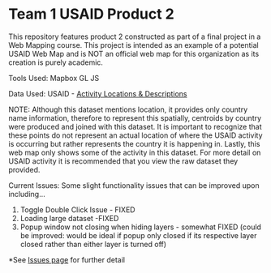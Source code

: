 # Team 1 USAID Product 2

This repository features product 2 constructed as part of a final project in a Web Mapping course. This project is intended as an example of a potential USAID Web Map and is NOT an official web map for this organization as its creation is purely academic.

Tools Used:
Mapbox GL JS

Data Used:
USAID - [Activity Locations & Descriptions](https://data.usaid.gov/Evaluation/USAID-Activity-Locations-Activity-Descriptions/jusn-k97d)

NOTE: Although this dataset mentions location, it provides only country name information, therefore to represent this spatially, centroids by country were produced and joined with this dataset. It is important to recognize that these points do not represent an actual location of where the USAID activity is occurring but rather represents the country it is happening in. Lastly, this web map only shows some of the activity in this dataset. For more detail on USAID activity it is recommended that you view the raw dataset they provided.

Current Issues:
Some slight functionality issues that can be improved upon including...
  1. Toggle Double Click Issue - FIXED
  2. Loading large dataset -FIXED
  3. Popup window not closing when hiding layers - somewhat FIXED (could be improved: would be ideal if popup only closed if its respective layer closed rather than either layer is turned off)

*See [Issues page](https://github.com/cawilliams719/Team1-USAID/issues) for further detail
